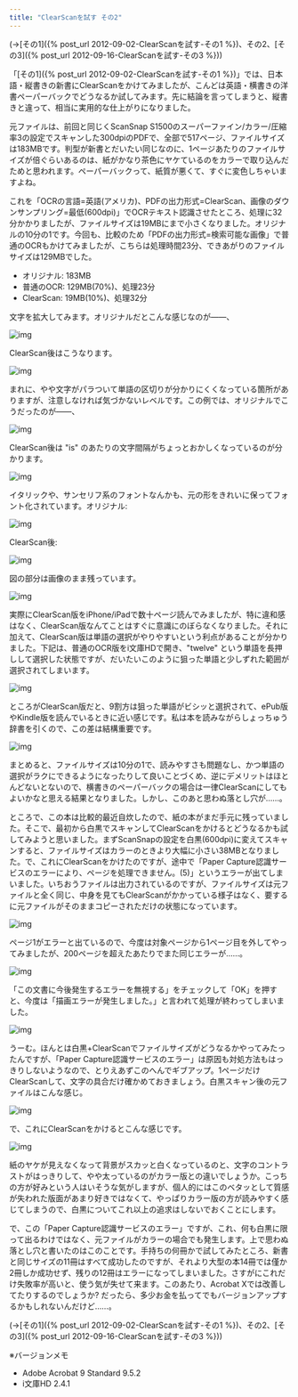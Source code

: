 ```yaml
---
title: "ClearScanを試す その2"
---
```


(→[その1]({% post_url 2012-09-02-ClearScanを試す-その1 %})、その2、[その3]({% post_url 2012-09-16-ClearScanを試す-その3 %}))

「[その1]({% post_url 2012-09-02-ClearScanを試す-その1 %})」では、日本語・縦書きの新書にClearScanをかけてみましたが、こんどは英語・横書きの洋書ペーパーバックでどうなるか試してみます。先に結論を言ってしまうと、縦書きと違って、相当に実用的な仕上がりになりました。

元ファイルは、前回と同じくScanSnap S1500のスーパーファイン/カラー/圧縮率3の設定でスキャンした300dpiのPDFで、全部で517ページ、ファイルサイズは183MBです。判型が新書とだいたい同じなのに、1ページあたりのファイルサイズが倍ぐらいあるのは、紙がかなり茶色にヤケているのをカラーで取り込んだためと思われます。ペーパーバックって、紙質が悪くて、すぐに変色しちゃいますよね。

これを「OCRの言語=英語(アメリカ)、PDFの出力形式=ClearScan、画像のダウンサンプリング=最低(600dpi)」でOCRテキスト認識させたところ、処理に32分かかりましたが、ファイルサイズは19MBにまで小さくなりました。オリジナルの10分の1です。今回も、比較のため「PDFの出力形式=検索可能な画像」で普通のOCRもかけてみましたが、こちらは処理時間23分、できあがりのファイルサイズは129MBでした。

- オリジナル: 183MB
- 普通のOCR: 129MB(70%)、処理23分
- ClearScan: 19MB(10%)、処理32分

文字を拡大してみます。オリジナルだとこんな感じなのが――、

![img](img/20120909-001.png)

ClearScan後はこうなります。

![img](img/20120909-002.png)

まれに、やや文字がパラついて単語の区切りが分かりにくくなっている箇所がありますが、注意しなければ気づかないレベルです。この例では、オリジナルでこうだったのが――、

![img](img/20120909-003.png)

ClearScan後は "is" のあたりの文字間隔がちょっとおかしくなっているのが分かります。

![img](img/20120909-004.png)

イタリックや、サンセリフ系のフォントなんかも、元の形をきれいに保ってフォント化されています。オリジナル:

![img](img/20120909-005.png)

ClearScan後:

![img](img/20120909-006.png)

図の部分は画像のまま残っています。

![img](img/20120909-007.png)

実際にClearScan版をiPhone/iPadで数十ページ読んでみましたが、特に違和感はなく、ClearScan版なんてことはすぐに意識にのぼらなくなりました。それに加えて、ClearScan版は単語の選択がやりやすいという利点があることが分かりました。下記は、普通のOCR版をi文庫HDで開き、"twelve" という単語を長押しして選択した状態ですが、だいたいこのように狙った単語と少しずれた範囲が選択されてしまいます。

![img](img/20120909-008.png)

ところがClearScan版だと、9割方は狙った単語がビシッと選択されて、ePub版やKindle版を読んでいるときに近い感じです。私は本を読みながらしょっちゅう辞書を引くので、この差は結構重要です。

![img](img/20120909-009.png)

まとめると、ファイルサイズは10分の1で、読みやすさも問題なし、かつ単語の選択がラクにできるようになったりして良いことづくめ、逆にデメリットはほとんどないとないので、横書きのペーパーバックの場合は一律ClearScanにしてもよいかなと思える結果となりました。しかし、このあと思わぬ落とし穴が……。

ところで、この本は比較的最近自炊したので、紙の本がまだ手元に残っていました。そこで、最初から白黒でスキャンしてClearScanをかけるとどうなるかも試してみようと思いました。まずScanSnapの設定を白黒(600dpi)に変えてスキャンすると、ファイルサイズはカラーのときより大幅に小さい38MBとなりました。で、これにClearScanをかけたのですが、途中で「Paper Capture認識サービスのエラーにより、ページを処理できません。(5)」というエラーが出てしまいました。いちおうファイルは出力されているのですが、ファイルサイズは元ファイルと全く同じ、中身を見てもClearScanがかかっている様子はなく、要するに元ファイルがそのままコピーされただけの状態になっています。

![img](img/20120909-010.png)

ページ1がエラーと出ているので、今度は対象ページから1ページ目を外してやってみましたが、200ページを超えたあたりでまた同じエラーが……。

![img](img/20120909-011.png)

「この文書に今後発生するエラーを無視する」をチェックして「OK」を押すと、今度は「描画エラーが発生しました。」と言われて処理が終わってしまいました。

![img](img/20120909-012.png)

うーむ。ほんとは白黒+ClearScanでファイルサイズがどうなるかやってみたったんですが、「Paper Capture認識サービスのエラー」は原因も対処方法もはっきりしないようなので、とりえあずこのへんでギブアップ。1ページだけClearScanして、文字の具合だけ確かめておきましょう。白黒スキャン後の元ファイルはこんな感じ。

![img](img/20120909-013.png)

で、これにClearScanをかけるとこんな感じです。

![img](img/20120909-014.png)

紙のヤケが見えなくなって背景がスカッと白くなっているのと、文字のコントラストがはっきりして、やや太っているのがカラー版との違いでしょうか。こっちの方が好みという人はいそうな気がしますが、個人的にはこのベタッとして質感が失われた版面があまり好きではなくて、やっぱりカラー版の方が読みやすく感じてしまうので、白黒についてこれ以上の追求はしないでおくことにします。

で、この「Paper Capture認識サービスのエラー」ですが、これ、何も白黒に限って出るわけではなく、元ファイルがカラーの場合でも発生します。上で思わぬ落とし穴と書いたのはこのことです。手持ちの何冊かで試してみたところ、新書と同じサイズの11冊はすべて成功したのですが、それより大型の本14冊では僅か2冊しか成功せず、残りの12冊はエラーになってしまいました。さすがにこれだけ失敗率が高いと、使う気が失せて来ます。このあたり、Acrobat Xでは改善してたりするのでしょうか? だったら、多少お金を払ってでもバージョンアップするかもしれないんだけど……。

(→[その1]({% post_url 2012-09-02-ClearScanを試す-その1 %})、その2、[その3]({% post_url 2012-09-16-ClearScanを試す-その3 %}))

※バージョンメモ

- Adobe Acrobat 9 Standard 9.5.2
- i文庫HD 2.4.1
